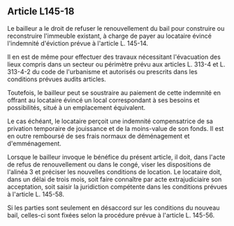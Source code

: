 Article L145-18
----
Le bailleur a le droit de refuser le renouvellement du bail pour construire ou
reconstruire l'immeuble existant, à charge de payer au locataire évincé
l'indemnité d'éviction prévue à l'article L. 145-14.

Il en est de même pour effectuer des travaux nécessitant l'évacuation des lieux
compris dans un secteur ou périmètre prévu aux articles L. 313-4 et L. 313-4-2
du code de l'urbanisme et autorisés ou prescrits dans les conditions prévues
audits articles.

Toutefois, le bailleur peut se soustraire au paiement de cette indemnité en
offrant au locataire évincé un local correspondant à ses besoins et
possibilités, situé à un emplacement équivalent.

Le cas échéant, le locataire perçoit une indemnité compensatrice de sa privation
temporaire de jouissance et de la moins-value de son fonds. Il est en outre
remboursé de ses frais normaux de déménagement et d'emménagement.

Lorsque le bailleur invoque le bénéfice du présent article, il doit, dans l'acte
de refus de renouvellement ou dans le congé, viser les dispositions de l'alinéa
3 et préciser les nouvelles conditions de location. Le locataire doit, dans un
délai de trois mois, soit faire connaître par acte extrajudiciaire son
acceptation, soit saisir la juridiction compétente dans les conditions prévues à
l'article L. 145-58.

Si les parties sont seulement en désaccord sur les conditions du nouveau bail,
celles-ci sont fixées selon la procédure prévue à l'article L. 145-56.
